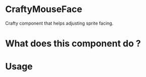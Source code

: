 CraftyMouseFace
===============

Crafty component that helps adjusting sprite facing.

# What does this component do ?

# Usage